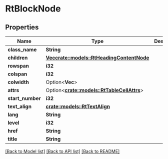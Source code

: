 # RtBlockNode

## Properties

Name | Type | Description | Notes
------------ | ------------- | ------------- | -------------
**class_name** | **String** |  | 
**children** | [**Vec<crate::models::RtHeadingContentNode>**](RtHeadingContentNode.md) |  | 
**rowspan** | **i32** |  | 
**colspan** | **i32** |  | 
**colwidth** | Option<**Vec<i32>**> |  | [optional]
**attrs** | Option<[**crate::models::RtTableCellAttrs**](RtTableCellAttrs.md)> |  | [optional]
**start_number** | **i32** |  | 
**text_align** | [**crate::models::RtTextAlign**](RtTextAlign.md) |  | 
**lang** | **String** |  | 
**level** | **i32** |  | 
**href** | **String** |  | 
**title** | **String** |  | 

[[Back to Model list]](../README.md#documentation-for-models) [[Back to API list]](../README.md#documentation-for-api-endpoints) [[Back to README]](../README.md)



